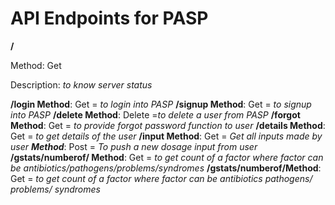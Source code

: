 # API Endpoints for PASP

**/**

Method: Get

Description:
*to know server status*

**/login Method**: Get = *to login into PASP*
**/signup Method**: Get = *to signup into PASP*
**/delete Method**: Delete =*to delete a user from PASP*
**/forgot Method**: Get = *to provide forgot password function to user*
**/details Method**: Get = *to get details of the user*
**/input Method**: Get = *Get all inputs made by user*
          ***Method***: Post = *To push a new dosage input from user*
**/gstats/numberof/<factor> Method**: Get = *to get count of a factor where factor can be antibiotics/pathogens/problems/syndromes*
**/gstats/numberof/<factor>Method**: Get = *to get count of a factor where factor can be antibiotics pathogens/ problems/ syndromes*
